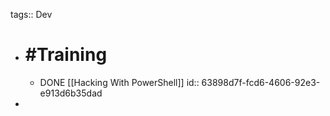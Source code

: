 tags:: Dev

- # #Training
	- DONE [[Hacking With PowerShell]]
	  id:: 63898d7f-fcd6-4606-92e3-e913d6b35dad
-